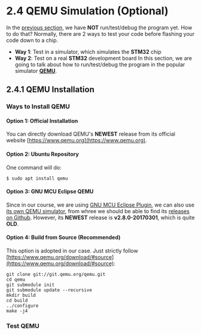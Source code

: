 # 2.4 QEMU Simulation (Optional)

In the [previous section](../02_Programming_for_STM32/02_hello_world.md), we have **NOT** run/test/debug the program yet. How to do that? Normally, there are 2 ways to test your code before flashing your code down to a chip. 
* **Way 1**: Test in a simulator, which simulates the **STM32** chip
* **Way 2**: Test on a real **STM32** development board
In this section, we are going to talk about how to run/test/debug the program in the popular simulator [**QEMU**](https://www.qemu.org/).


## 2.4.1 QEMU Installation

### Ways to Install QEMU

#### Option 1: Official Installation

You can directly download QEMU's **NEWEST** release from its official website [https://www.qemu.org](https://www.qemu.org).

#### Option 2: Ubuntu Repository

One command will do:
```
$ sudo apt install qemu
```

#### Option 3: GNU MCU Eclipse QEMU

Since in our course, we are using [GNU MCU Eclipse Plugin](https://gnu-mcu-eclipse.github.io/), we can also use [its own QEMU simulator](https://gnu-mcu-eclipse.github.io/qemu/install/), from whree we should be able to find its [releases on Github](https://github.com/gnu-mcu-eclipse/qemu/releases). However, its **NEWEST** release is **v2.8.0-20170301**, which is quite **OLD**.


#### Option 4: Build from Source (Recommended)

This option is adopted in our case. Just strictly follow [https://www.qemu.org/download/#source](https://www.qemu.org/download/#source):
```
git clone git://git.qemu.org/qemu.git
cd qemu
git submodule init
git submodule update --recursive
mkdir build
cd build
../configure
make -j4
```


### Test QEMU


